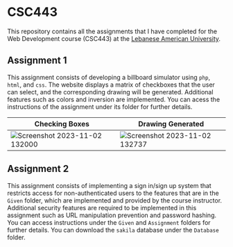 # CSC443
This repository contains all the assignments that I have completed for the Web Development course (CSC443) at the <a href="https://lau.edu.lb"> Lebanese American University</a>.

## Assignment 1
This assignment consists of developing a billboard simulator using `php`, `html`, and `css`. The website displays a matrix of checkboxes that the user can select, and the corresponding drawing will be generated. Additional features such as colors and inversion are implemented. You can acess the instructions of the assignment under its folder for further details.

|Checking Boxes|Drawing Generated|
|-----------|-----------------|
|![Screenshot 2023-11-02 132000](https://github.com/Joe-Wehbe/CSC443/assets/102875229/72e22aa7-3bfe-456f-9876-5d7923b3f49e)|![Screenshot 2023-11-02 132737](https://github.com/Joe-Wehbe/CSC443/assets/102875229/83ff5ef4-66f1-4e1f-8b7b-8b7f95fc99de)|

## Assignment 2
This assignment consists of implementing a sign in/sign up system that restricts access for non-authenticated users to the features that are in the `Given` folder, which are implemented and provided by the course instructor. Additional security features are required to be implemented in this assignment such as URL manipulation prevention and password hashing. You can access instructions under the `Given` and `Assignment` folders for further details. You can download the `sakila` database under the `Database` folder.

